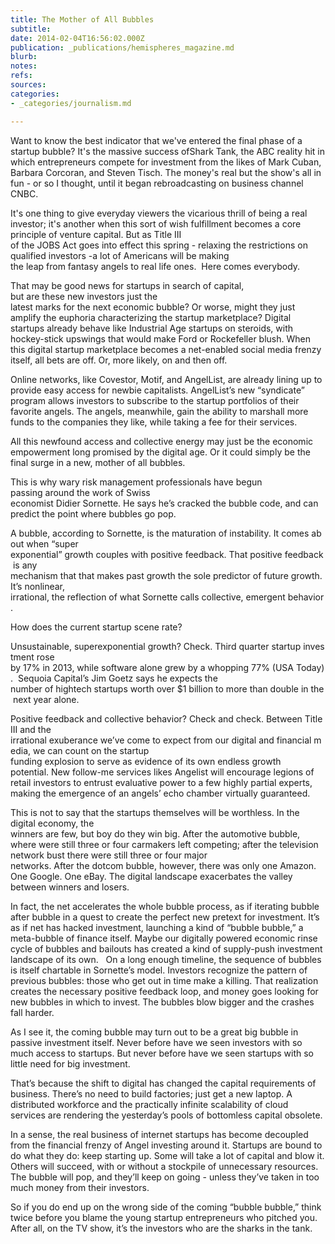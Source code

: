 ```yaml
---
title: The Mother of All Bubbles
subtitle: 
date: 2014-02-04T16:56:02.000Z
publication: _publications/hemispheres_magazine.md
blurb: 
notes: 
refs: 
sources: 
categories:
- _categories/journalism.md

---
```

Want to know the best indicator that we've entered the final phase of a startup bubble? It's the massive success ofShark Tank, the ABC reality hit in which entrepreneurs compete for investment from the likes of Mark Cuban, Barbara Corcoran, and Steven Tisch. The money's real but the show's all in fun - or so I thought, until it began rebroadcasting on business channel CNBC. 

It's one thing to give everyday viewers the vicarious thrill of being a real investor; it's another when this sort of wish fulfillment becomes a core principle of venture capital. But as Title III of the JOBS Act goes into effect this spring - relaxing the restrictions on qualified investors -a lot of Americans will be making the leap from fantasy angels to real life ones.  Here comes everybody.  

That may be good news for startups in search of capital, but are these new investors just the latest marks for the next economic bubble? Or worse, might they just amplify the euphoria characterizing the startup marketplace? Digital startups already behave like Industrial Age startups on steroids, with hockey-stick upswings that would make Ford or Rockefeller blush. When this digital startup marketplace becomes a net-enabled social media frenzy itself, all bets are off. Or, more likely, on and then off. 

Online networks, like Covestor, Motif, and AngelList, are already lining up to provide easy access for newbie capitalists. AngelList’s new “syndicate” program allows investors to subscribe to the startup portfolios of their favorite angels. The angels, meanwhile, gain the ability to marshall more funds to the companies they like, while taking a fee for their services. 

All this newfound access and collective energy may just be the economic empowerment long promised by the digital age. Or it could simply be the final surge in a new, mother of all bubbles. 

This is why wary risk management professionals have begun passing around the work of Swiss economist Didier Sornette. He says he’s cracked the bubble code, and can predict the point where bubbles go pop.

A bubble, according to Sornette, is the maturation of instability. It comes about when “super exponential” growth couples with positive feedback. That positive feedback is any mechanism that that makes past growth the sole predictor of future growth. It’s nonlinear, irrational, the reflection of what Sornette calls collective, emergent behavior. 

How does the current startup scene rate? 

Unsustainable, superexponential growth? Check. Third quarter startup investment rose by 17% in 2013, while software alone grew by a whopping 77% (USA Today).  Sequoia Capital’s Jim Goetz says he expects the number of hightech startups worth over $1 billion to more than double in the next year alone.

Positive feedback and collective behavior? Check and check. Between Title III and the irrational exuberance we’ve come to expect from our digital and financial media, we can count on the startup funding explosion to serve as evidence of its own endless growth potential. New follow-me services likes Angelist will encourage legions of retail investors to entrust evaluative power to a few highly partial experts, making the emergence of an angels’ echo chamber virtually guaranteed. 

This is not to say that the startups themselves will be worthless. In the digital economy, the winners are few, but boy do they win big. After the automotive bubble, where were still three or four carmakers left competing; after the television network bust there were still three or four major networks. After the dotcom bubble, however, there was only one Amazon. One Google. One eBay. The digital landscape exacerbates the valley between winners and losers. 

In fact, the net accelerates the whole bubble process, as if iterating bubble after bubble in a quest to create the perfect new pretext for investment. It’s as if net has hacked investment, launching a kind of “bubble bubble,” a meta-bubble of finance itself. Maybe our digitally powered economic rinse cycle of bubbles and bailouts has created a kind of supply-push investment landscape of its own.
 
On a long enough timeline, the sequence of bubbles is itself chartable in Sornette’s model. Investors recognize the pattern of previous bubbles: those who get out in time make a killing. That realization creates the necessary positive feedback loop, and money goes looking for new bubbles in which to invest. The bubbles blow bigger and the crashes fall harder.

As I see it, the coming bubble may turn out to be a great big bubble in passive investment itself. Never before have we seen investors with so much access to startups. But never before have we seen startups with so little need for big investment. 

That’s because the shift to digital has changed the capital requirements of business. There’s no need to build factories; just get a new laptop. A distributed workforce and the practically infinite scalability of cloud services are rendering the yesterday’s pools of bottomless capital obsolete.

In a sense, the real business of internet startups has become decoupled from the financial frenzy of Angel investing around it. Startups are bound to do what they do: keep starting up. Some will take a lot of capital and blow it. Others will succeed, with or without a stockpile of unnecessary resources. The bubble will pop, and they’ll keep on going - unless they’ve taken in too much money from their investors. 

So if you do end up on the wrong side of the coming “bubble bubble,” think twice before you blame the young startup entrepreneurs who pitched you. After all, on the TV show, it’s the investors who are the sharks in the tank. 